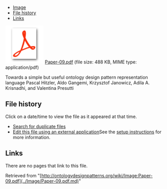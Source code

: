 * [Image](../Image/Paper-09.pdf.md#file)
* [File history](../Image/Paper-09.pdf.md#filehistory)
* [Links](../Image/Paper-09.pdf.md#filelinks)

[![](../skins/common/images/icons/fileicon-pdf.png)](../Image/Paper-09.pdf.md "Paper-09.pdf")
[Paper-09.pdf](../images/0/0a/Paper-09.pdf "Paper-09.pdf")‎  (file size: 488 KB, MIME type: application/pdf)




Towards a simple but useful ontology design pattern representation language
Pascal Hitzler, Aldo Gangemi, Krzysztof Janowicz, Adila A. Krisnadhi, and Valentina Presutti




## File history

Click on a date/time to view the file as it appeared at that time.



  
* [Search for duplicate files](http://ontologydesignpatterns.org/wiki/Special:FileDuplicateSearch/Paper-09.pdf "Special:FileDuplicateSearch/Paper-09.pdf")
* [Edit this file using an external application](http://ontologydesignpatterns.org/wiki/index.php?title=Image:Paper-09.pdf&action=edit&externaledit=true&mode=file "Image:Paper-09.pdf")See the [setup instructions](http://www.mediawiki.org/wiki/Manual:External_editors "http://www.mediawiki.org/wiki/Manual:External_editors") for more information.

## Links



There are no pages that link to this file.




Retrieved from "[http://ontologydesignpatterns.org/wiki/Image:Paper-09.pdf](../Image/Paper-09.pdf.md)"